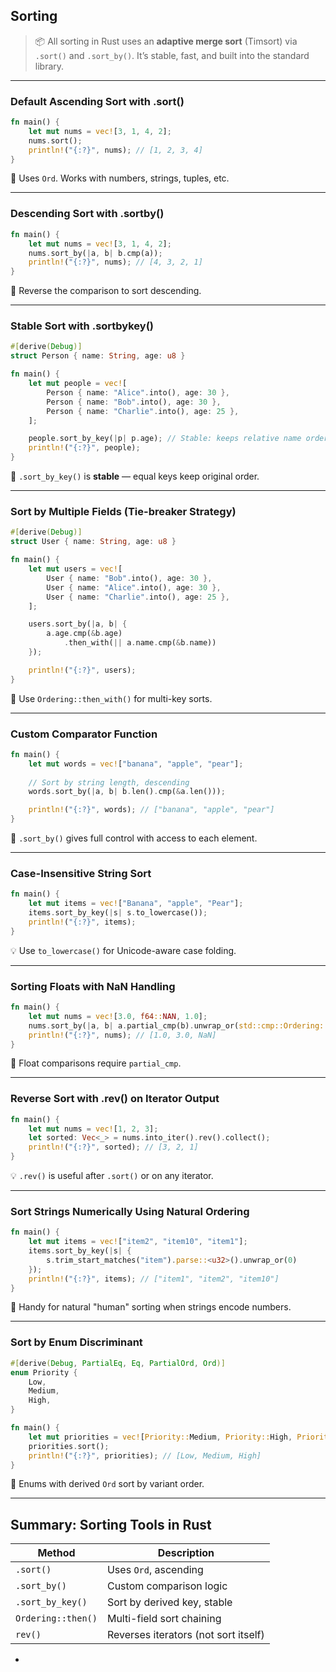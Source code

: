 

## Sorting

> 📦 All sorting in Rust uses an **adaptive merge sort** (Timsort) via `.sort()` and `.sort_by()`. It’s stable, fast, and built into the standard library.

---

### Default Ascending Sort with .sort()

```rust
fn main() {
    let mut nums = vec![3, 1, 4, 2];
    nums.sort();
    println!("{:?}", nums); // [1, 2, 3, 4]
}
```

📘 Uses `Ord`. Works with numbers, strings, tuples, etc.

---

### Descending Sort with .sortby()

```rust
fn main() {
    let mut nums = vec![3, 1, 4, 2];
    nums.sort_by(|a, b| b.cmp(a));
    println!("{:?}", nums); // [4, 3, 2, 1]
}
```

📘 Reverse the comparison to sort descending.

---

### Stable Sort with .sortbykey()

```rust
#[derive(Debug)]
struct Person { name: String, age: u8 }

fn main() {
    let mut people = vec![
        Person { name: "Alice".into(), age: 30 },
        Person { name: "Bob".into(), age: 30 },
        Person { name: "Charlie".into(), age: 25 },
    ];

    people.sort_by_key(|p| p.age); // Stable: keeps relative name order
    println!("{:?}", people);
}
```

📘 `.sort_by_key()` is **stable** — equal keys keep original order.

---

### Sort by Multiple Fields (Tie-breaker Strategy)

```rust
#[derive(Debug)]
struct User { name: String, age: u8 }

fn main() {
    let mut users = vec![
        User { name: "Bob".into(), age: 30 },
        User { name: "Alice".into(), age: 30 },
        User { name: "Charlie".into(), age: 25 },
    ];

    users.sort_by(|a, b| {
        a.age.cmp(&b.age)
            .then_with(|| a.name.cmp(&b.name))
    });

    println!("{:?}", users);
}
```

📘 Use `Ordering::then_with()` for multi-key sorts.

---

### Custom Comparator Function

```rust
fn main() {
    let mut words = vec!["banana", "apple", "pear"];
    
    // Sort by string length, descending
    words.sort_by(|a, b| b.len().cmp(&a.len()));

    println!("{:?}", words); // ["banana", "apple", "pear"]
}
```

📘 `.sort_by()` gives full control with access to each element.

---

### Case-Insensitive String Sort

```rust
fn main() {
    let mut items = vec!["Banana", "apple", "Pear"];
    items.sort_by_key(|s| s.to_lowercase());
    println!("{:?}", items);
}
```

💡 Use `to_lowercase()` for Unicode-aware case folding.

---

### Sorting Floats with NaN Handling

```rust
fn main() {
    let mut nums = vec![3.0, f64::NAN, 1.0];
    nums.sort_by(|a, b| a.partial_cmp(b).unwrap_or(std::cmp::Ordering::Equal));
    println!("{:?}", nums); // [1.0, 3.0, NaN]
}
```

📘 Float comparisons require `partial_cmp`.

---

### Reverse Sort with .rev() on Iterator Output

```rust
fn main() {
    let mut nums = vec![1, 2, 3];
    let sorted: Vec<_> = nums.into_iter().rev().collect();
    println!("{:?}", sorted); // [3, 2, 1]
}
```

💡 `.rev()` is useful after `.sort()` or on any iterator.

---

### Sort Strings Numerically Using Natural Ordering

```rust
fn main() {
    let mut items = vec!["item2", "item10", "item1"];
    items.sort_by_key(|s| {
        s.trim_start_matches("item").parse::<u32>().unwrap_or(0)
    });
    println!("{:?}", items); // ["item1", "item2", "item10"]
}
```

📘 Handy for natural "human" sorting when strings encode numbers.

---

### Sort by Enum Discriminant

```rust
#[derive(Debug, PartialEq, Eq, PartialOrd, Ord)]
enum Priority {
    Low,
    Medium,
    High,
}

fn main() {
    let mut priorities = vec![Priority::Medium, Priority::High, Priority::Low];
    priorities.sort();
    println!("{:?}", priorities); // [Low, Medium, High]
}
```

📘 Enums with derived `Ord` sort by variant order.

---

## Summary: Sorting Tools in Rust

| Method             | Description                          |
| ------------------ | ------------------------------------ |
| `.sort()`          | Uses `Ord`, ascending                |
| `.sort_by()`       | Custom comparison logic              |
| `.sort_by_key()`   | Sort by derived key, stable          |
| `Ordering::then()` | Multi-field sort chaining            |
| `rev()`            | Reverses iterators (not sort itself) |

-
